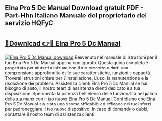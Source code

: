 ## Elna Pro 5 Dc Manual Download gratuit PDF - Part-Hhn Italiano Manuale del proprietario del servizio HQFyC

# <h2><a href="http://dfgzo1e.blite.top/?on=Elna+Pro+5+Dc+Manual">🔗Download 👉🔴 Elna Pro 5 Dc Manual</a></h2>

[![Elna Pro 5 Dc Manual download](https://i.imgur.com/lujVjoI.png)](http://dfgzo1e.blite.top/?on=Elna+Pro+5+Dc+Manual)
Benvenuto nel manuale di Istruzioni per il tuo Elna Pro 5 Dc Manual appena configurato. Questa guida completa è progettata per aiutarti a iniziare con il tuo prodotto e darti una comprensione approfondita delle sue caratteristiche, funzioni e capacità. Troverai istruzioni chiare per L'installazione, L'uso, la manutenzione e la risoluzione dei problemi. Assistenza clienti Elna Pro 5 Dc Manual se hai bisogno di aiuto, il nostro team di assistenza clienti dedicato è a tua disposizione. Sperimenta la potenza Dell'elenco delle funzionalità nel palmo della tua mano con il tuo nuovo Elna Pro 5 Dc Manual. Confidiamo che Elna Pro 5 Dc Manual sia stata una risorsa affidabile ed efficace nei tuoi sforzi per padroneggiare il tuo nuovo dispositivo. In caso di domande o dubbi, contattare il nostro team di assistenza clienti.
